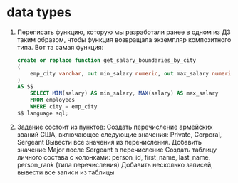 # data types

1. Переписать функцию, которую мы разработали ранее в одном из ДЗ таким образом,
    чтобы функция возвращала экземпляр композитного типа. Вот та самая функция:

    ``` sql
    create or replace function get_salary_boundaries_by_city
    (
        emp_city varchar, out min_salary numeric, out max_salary numeric
    )
    AS $$
        SELECT MIN(salary) AS min_salary, MAX(salary) AS max_salary
        FROM employees
        WHERE city = emp_city
    $$ language sql;
    ```

2. Задание состоит из пунктов:
    Создать перечисление армейских званий США, включающее следующие значения: Private, Corporal, Sergeant
    Вывести все значения из перечисления.
    Добавить значение Major после Sergeant в перечисление
    Создать таблицу личного состава с колонками: person_id, first_name, last_name, person_rank (типа перечисления)
    Добавить несколько записей, вывести все записи из таблицы
